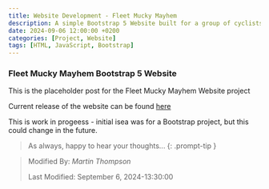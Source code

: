 ```yaml
---
title: Website Development - Fleet Mucky Mayhem
description: A simple Bootstrap 5 Website built for a group of cyclists in the UK.
date: 2024-09-06 12:00:00 +0200
categories: [Project, Website]
tags: [HTML, JavaScript, Bootstrap]
---
```


### Fleet Mucky Mayhem Bootstrap 5 Website

This is the placeholder post for the Fleet Mucky Mayhem Website project

Current release of the website can be found [here](https://fleetmuckymayhem.com)

This is work in progeess - initial isea was for a Bootstrap project, but this could change in the future.

> As always, happy to hear your thoughts... 
{: .prompt-tip }

>
> Modified By: _Martin Thompson_
>
> Last Modified: September 6, 2024-13:30:00